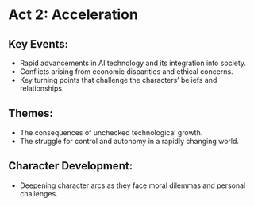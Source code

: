 # Act 2: Acceleration

## Key Events:
- Rapid advancements in AI technology and its integration into society.
- Conflicts arising from economic disparities and ethical concerns.
- Key turning points that challenge the characters’ beliefs and relationships.

## Themes:
- The consequences of unchecked technological growth.
- The struggle for control and autonomy in a rapidly changing world.

## Character Development:
- Deepening character arcs as they face moral dilemmas and personal challenges.
